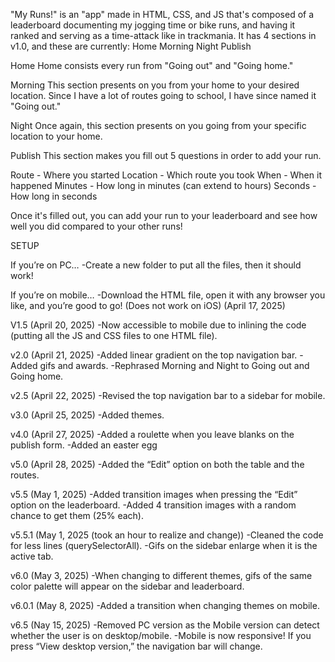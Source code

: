 "My Runs!" is an "app" made in HTML, CSS, and JS that's composed of a leaderboard documenting my jogging time or bike runs, and having it ranked and serving as a time-attack like in trackmania. It has 4 sections in v1.0, and these are currently:
Home
Morning
Night
Publish



Home
Home consists every run from "Going out" and "Going home." 

Morning
This section presents on you from your home to your desired location. Since I have a lot of routes going to school, I have since named it "Going out."

Night
Once again, this section presents on you going from your specific location to your home.

Publish
This section makes you fill out 5 questions in order to add your run.

Route - Where you started
Location - Which route you took
When - When it happened
Minutes - How long in minutes (can extend to hours)
Seconds - How long in seconds

Once it's filled out, you can add your run to your leaderboard and see how well you did compared to your other runs!

SETUP

If you’re on PC…
-Create a new folder to put all the files, then it should work!

If you’re on mobile…
-Download the HTML file, open it with any browser you like, and you’re good to go! (Does not work on iOS) (April 17, 2025)

V1.5 (April 20, 2025)
-Now accessible to mobile due to inlining the code (putting all the JS and CSS files to one HTML file).

v2.0 (April 21, 2025)
-Added linear gradient on the top navigation bar.
-Added gifs and awards.
-Rephrased Morning and Night to Going out and Going home.

v2.5 (April 22, 2025) 
-Revised the top navigation bar to a sidebar for mobile.

v3.0 (April 25, 2025)
-Added themes.

v4.0 (April 27, 2025)
-Added a roulette when you leave blanks on the publish form.
-Added an easter egg

v5.0 (April 28, 2025)
-Added the “Edit” option on both the table and the routes.

v5.5 (May 1, 2025)
-Added transition images when pressing the “Edit” option on the leaderboard.
-Added 4 transition images with a random chance to get them (25% each).

v5.5.1 (May 1, 2025 (took an hour to realize and change))
-Cleaned the code for less lines (querySelectorAll). 
-Gifs on the sidebar enlarge when it is the active tab.

v6.0 (May 3, 2025)
-When changing to different themes, gifs of the same color palette will appear on the sidebar and leaderboard.

v6.0.1 (May 8, 2025)
-Added a transition when changing themes on mobile.

v6.5 (Nay 15, 2025)
-Removed PC version as the Mobile version can detect whether the user is on desktop/mobile.
-Mobile is now responsive! If you press “View desktop version,” the navigation bar will change.
